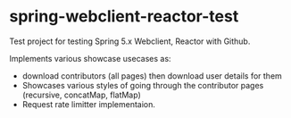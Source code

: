 # spring-webclient-reactor-test

Test project for testing Spring 5.x Webclient, Reactor with Github.

Implements various showcase usecases as:

* download contributors (all pages) then download user details for them
* Showcases various styles of going through the contributor pages (recursive, concatMap, flatMap)
* Request rate limitter implementaion.

